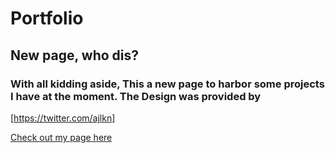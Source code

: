 # Portfolio

## New page, who dis?

### With all kidding aside, This a new page to harbor some projects I have at the moment. The Design was provided by 
[https://twitter.com/ajlkn]

[Check out my page here](https://ibaveda.github.io/Portfolio/)